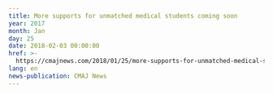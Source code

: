 ```yaml
---
title: More supports for unmatched medical students coming soon
year: 2017
month: Jan
day: 25
date: 2018-02-03 00:00:00
href: >-
  https://cmajnews.com/2018/01/25/more-supports-for-unmatched-medical-students-coming-soon-cmaj-109-5559/?utm_content=bufferfff50&utm_medium=social&utm_source=twitter.com&utm_campaign=buffer
lang: en
news-publication: CMAJ News
---
```



